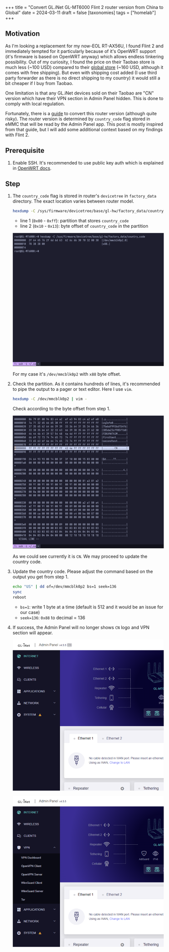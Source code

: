 +++
title = "Convert GL.iNet GL-MT6000 Flint 2 router version from China to Global"
date = 2024-03-11
draft = false
[taxonomies]
tags = ["homelab"]
+++

## Motivation

<!-- TODO: motivation -->

As I'm looking a replacement for my now-EOL RT-AX56U, I found Flint 2 and
immediately tempted for it particularly because of it's OpenWRT support (it's
firmware is based on OpenWRT anyway) which allows endless tinkering possibility.
Out of my curiosity, I found the price on their Taobao store is much less (~100
USD) compared to their [global store](https://store.gl-inet.com/) (~160 USD,
although it comes with free shipping). But even with shipping cost added (I use
third party forwarder as there is no direct shipping to my country) it would
still a bit cheaper if I buy from Taobao.

One limitation is that any GL.iNet devices sold on their Taobao are "CN" version
which have their VPN section in Admin Panel hidden. This is done to comply with
local regulation.

Fortunately, there is a
[guide](https://forum.openwrt.org/t/converting-gl-inet-mt3000-beryl-ax-from-cn-to-global/165159)
to convert this router version (although quite risky). The router version is
determined by `country_code` flag stored in eMMC that will be read by the Admin
Panel app. This post is mostly inspired from that guide, but I will add some
additional context based on my findings with Flint 2.

## Prerequisite

1. Enable SSH. It's recommended to use public key auth which is explained in
   [OpenWRT docs](https://openwrt.org/docs/guide-quick-start/sshadministration).

## Step

<!-- TODO: -->

1. The `country_code` flag is stored in router's `devicetree` in `factory_data`
   directory. The exact location varies between router model.

   ```sh
   hexdump -C /sys/firmware/devicetree/base/gl-hw/factory_data/country_code
   ```

   - line 1 (`0x00` - `0xff`): partition that stores `country_code`
   - line 2 (`0x10` - `0x13`): byte offset of `country_code` in the partition

   ![devicetree](wezterm-gui_Zycur7YhoG_2.png)

   For my case it's `/dev/mmcblk0p2` with `x88` byte offset.

2. Check the partition. As it contains hundreds of lines, it's recommended to
   pipe the output to a pager or text editor. Here I use `vim`.

   ```sh
   hexdump -C /dev/mmcblk0p2 | vim -
   ```

   Check according to the byte offset from step 1.

   ![mmcblk0p2](wezterm-gui_iNQF7qRFDm.png)

   As we could see currently it is `CN`. We may proceed to update the country code.

3. Update the country code. Please adjust the command based on the output you
   get from step 1.

   ```sh
   echo "US" | dd of=/dev/mmcblk0p2 bs=1 seek=136
   sync
   reboot
   ```

   - `bs=1`: write 1 byte at a time (default is 512 and it would be an issue for
     our case)
   - `seek=136`: `0x88` to decimal = 136

4. If success, the Admin Panel will no longer shows `CN` logo and VPN section
   will appear.

   ![admin_gui_before](chrome_fqTnEwLiY6_3.png)

   ![admin_gui_after](chrome_7OJ5cmGtVk_3.png)

